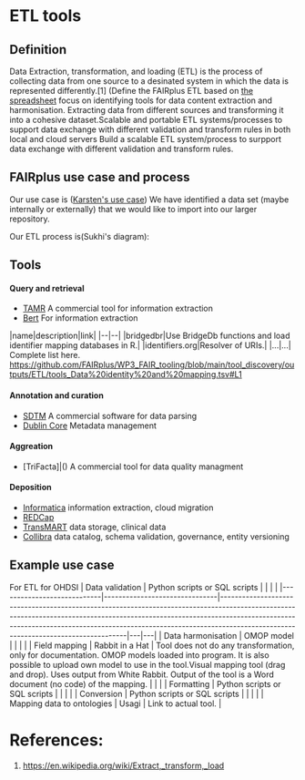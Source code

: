 # ETL tools

## Definition
Data Extraction, transformation, and loading (ETL) is the process of collecting data from one source to a desinated system in which the data is represented differently.[1]
(Define the FAIRplus ETL based on [the spreadsheet](https://docs.google.com/spreadsheets/d/1loEoROKxxh2gYEtXSiA0ziJjkTGJ2MYw3Xgzt1Z9JeI/edit#gid=0) focus on identifying tools for data content extraction and harmonisation. Extracting data from different sources and transforming it into a cohesive dataset.Scalable and portable ETL systems/processes to support data exchange with different validation and transform rules in both local and cloud servers
Build a scalable ETL system/process to surpport data exchange with different validation and transform rules. 

## FAIRplus use case and process
Our use case is ([Karsten's use case](https://github.com/FAIRplus/WP3_FAIR_tooling/issues/30)) We have identified a data set (maybe internally or externally) that we would like to import into our larger repository. 

Our ETL process is(Sukhi's diagram):

## Tools

#### Query and retrieval
- [TAMR]()
A commercial tool for information extraction
- [Bert]()
For information extraction

|name|description|link|
|--|--|
|bridgedbr|Use BridgeDb functions and load identifier mapping databases in R.|
|identifiers.org|Resolver of URIs.|
|...|...|
Complete list here.
https://github.com/FAIRplus/WP3_FAIR_tooling/blob/main/tool_discovery/outputs/ETL/tools_Data%20identity%20and%20mapping.tsv#L1

#### Annotation and curation
- [SDTM]()
A commercial software for data parsing
- [Dublin Core]()
Metadata management

#### Aggreation
- [TriFacta]|()
A commercial tool for data quality managment


#### Deposition
- [Informatica]()
information extraction, cloud migration
- [REDCap]()
- [TransMART]()
data storage, clinical data
- [Collibra]()
data catalog, schema validation, governance, entity versioning

## Example use case 
For ETL for OHDSI 
| Data validation            | Python scripts or SQL scripts |                                                                                                                                                                                                                                                                                              |   |   |
|----------------------------|-------------------------------|----------------------------------------------------------------------------------------------------------------------------------------------------------------------------------------------------------------------------------------------------------------------------------------------|---|---|
| Data harmonisation         | OMOP model                    |                                                                                                                                                                                                                                                                                              |   |   |
| Field mapping              | Rabbit in a Hat               | Tool does not do any transformation, only for documentation. OMOP models loaded into program. It is also possible to upload own model to use in the tool.Visual mapping tool (drag and drop). Uses output from White Rabbit. Output of the tool is a Word document (no code) of the mapping. |   |   |
| Formatting                 | Python scripts or SQL scripts |                                                                                                                                                                                                                                                                                              |   |   |
| Conversion                 | Python scripts or SQL scripts |                                                                                                                                                                                                                                                                                              |   |   |
| Mapping data to ontologies | Usagi                         | Link to actual tool.       |




# References: 
1. https://en.wikipedia.org/wiki/Extract,_transform,_load

